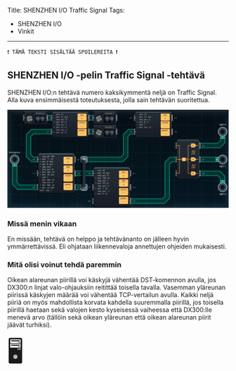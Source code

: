 Title: SHENZHEN I/O Traffic Signal
Tags: 
  - SHENZHEN I/O
  - Vinkit
---
`❗ TÄMÄ TEKSTI SISÄLTÄÄ SPOILEREITA ❗`

## SHENZHEN I/O -pelin Traffic Signal -tehtävä
SHENZHEN I/O:n tehtävä numero kaksikymmentä neljä on Traffic Signal. Alla kuva ensimmäisestä toteutuksesta, jolla sain tehtävän suoritettua.

![Traffic Signal](../images/shenzhen_24.jpg)  

### Missä menin vikaan

En missään, tehtävä on helppo ja tehtävänanto on jälleen hyvin ymmärrettävissä. Eli ohjataan liikennevaloja annettujen ohjeiden mukaisesti.

### Mitä olisi voinut tehdä paremmin

Oikean alareunan piirillä voi käskyjä vähentää DST-komennon avulla, jos DX300:n linjat valo-ohjauksiin reitittää toisella tavalla. Vasemman yläreunan piirissä käskyjen määrää voi vähentää TCP-vertailun avulla. Kaikki neljä piiriä on myös mahdollista korvata kahdella suuremmalla piirillä, jos toisella piirillä haetaan sekä valojen kesto kyseisessä vaiheessa että DX300:lle menevä arvo (tällöin sekä oikean yläreunan että oikean alareunan piirit jäävät turhiksi).

<span style="font-size:4em;">🖥️</span>